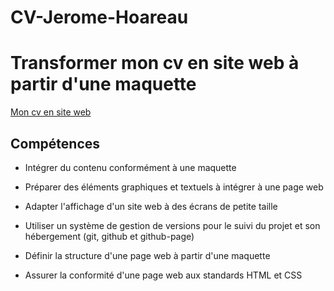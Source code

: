 # CV-Jerome-Hoareau
# Transformer mon cv en site web à partir d'une maquette 
[Mon cv en site web](https://hoarjer.github.io/CV-Jerome-Hoareau/)

## Compétences
* Intégrer du contenu conformément à une maquette

* Préparer des éléments graphiques et textuels à intégrer à une page web

* Adapter l'affichage d'un site web à des écrans de petite taille

* Utiliser un système de gestion de versions pour le suivi du projet et son hébergement (git, github et github-page)

* Définir la structure d'une page web à partir d'une maquette

* Assurer la conformité d'une page web aux standards HTML et CSS
